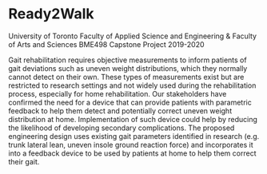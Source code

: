 # Ready2Walk

University of Toronto Faculty of Applied Science and Engineering & Faculty of Arts and Sciences BME498 Capstone Project 2019-2020

Gait rehabilitation requires objective measurements to inform patients of gait deviations such as uneven weight distributions, which they normally cannot detect on their own. These types of measurements exist but are restricted to research settings and not widely used during the rehabilitation process, especially for home rehabilitation. Our stakeholders have confirmed the need for a device that can provide patients with parametric feedback to help them detect and potentially correct uneven weight distribution at home. Implementation of such device could help by reducing the likelihood of developing secondary complications. The proposed engineering design uses existing gait parameters identified in research (e.g. trunk lateral lean, uneven insole ground reaction force) and incorporates it into a feedback device to be used by patients at home to help them correct their gait.
